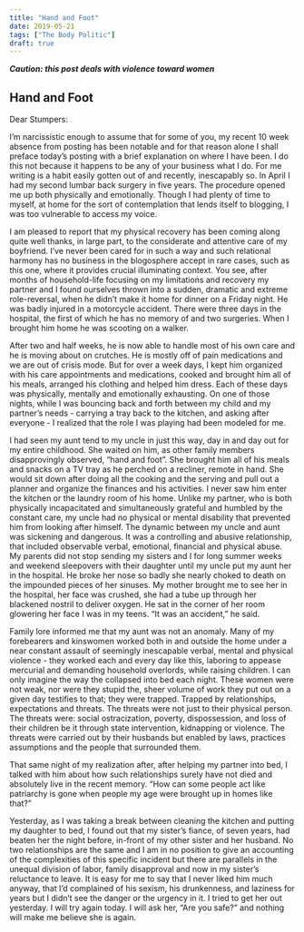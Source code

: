 ```yaml
---
title: "Hand and Foot"
date: 2019-05-21
tags: ["The Body Politic"]
draft: true
---
```


___Caution: this post deals with violence toward women___

## Hand and Foot

Dear Stumpers:



I’m narcissistic enough to assume that for some of you, my recent 10 week absence from posting has been notable and for that reason alone I shall preface today’s posting with a brief explanation on where I have been. I do this not because it happens to be any of your business what I do. For me writing is a habit easily gotten out of and recently, inescapably so. In April I had my second lumbar back surgery in five years. The procedure opened me up both physically and emotionally. Though I had plenty of time to myself, at home for the sort of contemplation that lends itself to blogging, I was too vulnerable to access my voice.

I am pleased to report that my physical recovery has been coming along quite well thanks, in large part, to the considerate and attentive care of my boyfriend. I’ve never been cared for in such a way and such relational harmony has no business in the blogosphere accept in rare cases, such as this one, where it provides crucial illuminating context. You see, after months of household-life focusing on my limitations and recovery my partner and I found ourselves thrown into a sudden, dramatic and extreme role-reversal, when he didn’t make it home for dinner on a Friday night. He was badly injured in a motorcycle accident. There were three days in the hospital, the first of which he has no memory of and two surgeries. When I brought him home he was scooting on a walker. 

After two and half weeks, he is now able to handle most of his own care and he is moving about on crutches. He is mostly off of pain medications and we are out of crisis mode. But for over a week days, I kept him organized with his care appointments and medications, cooked and brought him all of his meals, arranged his clothing and helped him dress.  Each of these days was physically, mentally and emotionally exhausting. On one of those nights, while I was bouncing back and forth between my child and my partner’s needs - carrying a tray back to the kitchen, and asking after everyone - I realized that the role I was playing had been modeled for me. 

I had seen my aunt tend to my uncle in just this way, day in and day out for my entire childhood. She waited on him, as other family members disapprovingly observed, “hand and foot”. She brought him all of his meals and snacks on a TV tray as he perched on a recliner, remote in hand. She would sit down after doing all the cooking and the serving and pull out a planner and organize the finances and his activities. I never saw him enter the kitchen or the laundry room of his home. Unlike my partner, who is both physically incapacitated and simultaneously grateful and humbled by the constant care, my uncle had no physical or mental disability that prevented him from looking after himself. The dynamic between my uncle and aunt was sickening and dangerous. It was a controlling and abusive relationship, that included observable verbal, emotional, financial and physical abuse. My parents did not stop sending my sisters and I for long summer weeks and weekend sleepovers with their daughter until my uncle put my aunt her in the hospital. He broke her nose so badly she nearly choked to death on the impounded pieces of her sinuses. My mother brought me to see her in the hospital, her face was crushed, she had a tube up through her blackened nostril to deliver oxygen. He sat in the corner of her room glowering her face I was in my teens. “It was an accident,” he said.

Family lore informed me that my aunt was not an anomaly. Many of my forebearers and kinswomen worked both in and outside the home under a near constant assault of seemingly inescapable verbal, mental and physical violence - they worked each and every day like this, laboring to appease mercurial and demanding household overlords, while raising children. I can only imagine the way the collapsed into bed each night. These women were not weak, nor were they stupid the, sheer volume of work they put out on a given day testifies to that; they were trapped. Trapped by relationships, expectations and threats. The threats were not just to their physical person. The threats were: social ostracization, poverty, dispossession, and loss of their children be it through state intervention, kidnapping or violence. The threats were carried out by their husbands but enabled by laws, practices assumptions and the people that surrounded them. 

That same night of my realization after, after helping my partner into bed, I talked with him about how such relationships surely have not died and absolutely live in the recent memory. “How can some people act like patriarchy is gone when people my age were brought up in homes like that?” 

Yesterday, as I was taking a break between cleaning the kitchen and putting my daughter to bed, I found out that my sister’s fiance, of seven years, had beaten her the night before, in-front of my other sister and her husband. No two relationships are the same and I am in no position to give an accounting of the complexities of this specific incident but there are parallels in the unequal division of labor, family disapproval and now in my sister’s reluctance to leave. It is easy for me to say that I never liked him much anyway, that I’d complained of his sexism, his drunkenness, and laziness for years but I didn’t see the danger or the urgency in it.  I tried to get her out yesterday. I will try again today. I will ask her, “Are you safe?” and nothing will make me believe she is again. 
